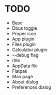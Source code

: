 TODO
====

* Base
* Dbus toggle
* Proper icon
* App plugin
* Files plugin
* Calculator plugin
* --debug flag
* i18n
* AppData file
* Flatpak
* Man page
* About dialog
* Preferences dialog
